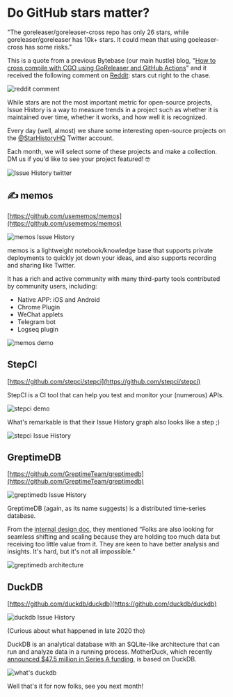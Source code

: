 # Do GitHub stars matter?

"The goreleaser/goreleaser-cross repo has only 26 stars, while goreleaser/goreleaser has 10k+ stars. It could mean that using goeleaser-cross has some risks."

This is a quote from a previous Bytebase (our main hustle) blog, "[How to cross compile with CGO using GoReleaser and GitHub Actions](https://www.bytebase.com/blog/how-to-cross-compile-with-cgo-use-goreleaser-and-github-action)" and it received the following comment on [Reddit](https://www.reddit.com/r/programmingcirclejerk/comments/wx6kmq/the_goreleasergoreleasercross_repo_has_only_26/): stars cut right to the chase.

![reddit comment](/blog/assets/star-history-monthly-pick-202212/reddit-comment.webp)

While stars are not the most important metric for open-source projects, Issue History is a way to measure trends in a project such as whether it is maintained over time, whether it works, and how well it is recognized.

Every day (well, almost) we share some interesting open-source projects on the [@StarHistoryHQ](https://twitter.com/StarHistoryHQ) Twitter account.

Each month, we will select some of these projects and make a collection. DM us if you'd like to see your project featured! 🤓

![Issue History twitter](/blog/assets/star-history-monthly-pick-202212/star-history-twitter.webp)

## ✍️ memos

[https://github.com/usememos/memos](https://github.com/usememos/memos)

![memos Issue History](/blog/assets/star-history-monthly-pick-202212/star-history-20221214-memos.webp)

memos is a lightweight notebook/knowledge base that supports private deployments to quickly jot down your ideas, and also supports recording and sharing like Twitter.

It has a rich and active community with many third-party tools contributed by community users, including: 

- Native APP: iOS and Android
- Chrome Plugin
- WeChat applets
- Telegram bot
- Logseq plugin

![memos demo](/blog/assets/star-history-monthly-pick-202212/memos-demo.webp)

## StepCI

[https://github.com/stepci/stepci](https://github.com/stepci/stepci)

StepCI is a CI tool that can help you test and monitor your (numerous) APIs.

![stepci demo](/blog/assets/star-history-monthly-pick-202212/stepci-demo.webp)

What's remarkable is that their Issue History graph also looks like a step ;)

![stepci Issue History](/blog/assets/star-history-monthly-pick-202212/star-history-2022121-stepci.webp)

## GreptimeDB

[https://github.com/GreptimeTeam/greptimedb](https://github.com/GreptimeTeam/greptimedb)

![greptimedb Issue History](/blog/assets/star-history-monthly-pick-202212/star-history-20221214-greptimedb.webp)

GreptimeDB (again, as its name suggests) is a distributed time-series database.

From the [internal design doc](https://greptime.com/blogs/2022-12-08-GreptimeDB-internal-design), they mentioned “Folks are also looking for seamless shifting and scaling because they are holding too much data but receiving too little value from it. They are keen to have better analysis and insights. It's hard, but it's not all impossible.” 

![greptimedb architecture](/blog/assets/star-history-monthly-pick-202212/greptimedb-architecture.webp)

## DuckDB

[https://github.com/duckdb/duckdb](https://github.com/duckdb/duckdb)

![duckdb Issue History](/blog/assets/star-history-monthly-pick-202212/star-history-20221214-duckdb.webp)

(Curious about what happened in late 2020 tho)

DuckDB is an analytical database with an SQLite-like architecture that can run and analyze data in a running process. MotherDuck, which recently [announced $47.5 million in Series A funding](https://www.bytebase.com/blog/motherduck-from-sqlite-to-the-docker-for-data), is based on DuckDB.

![what's duckdb](/blog/assets/star-history-monthly-pick-202212/whats-duckdb.webp)

Well that's it for now folks, see you next month!